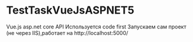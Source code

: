 # TestTaskVueJsASPNET5
Vue.js asp.net core API
Используется code first 
Запускаем сам проект (не через IIS),работает на http://localhost:5000/
